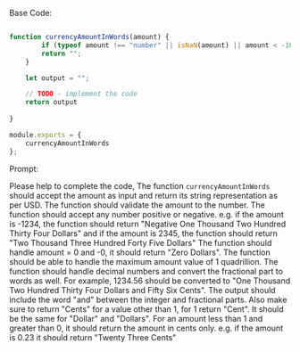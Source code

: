 Base Code:
```javascript

function currencyAmountInWords(amount) {
        if (typeof amount !== "number" || isNaN(amount) || amount < -1000000000000001 || amount > 1000000000000001) {
        return "";
    }

    let output = "";

    // TODO - implement the code
    return output
   
}

module.exports = {
    currencyAmountInWords
};
```

Prompt:

Please help to complete the code, 
The function `currencyAmountInWords` should accept the amount as input and return its string representation as per USD.
The function should validate the amount to the number. The function should accept any number positive or negative.
e.g. if the amount is -1234, the function should return "Negative One Thousand Two Hundred Thirty Four Dollars" and 
if the amount is 2345, the function should return "Two Thousand Three Hundred Forty Five Dollars"
The function should handle amount = 0 and -0, it should return "Zero Dollars".
The function should be able to handle the maximum amount value of 1 quadrillion.
The function should handle decimal numbers and convert the fractional part to words as well. For example, 1234.56 should be converted to "One Thousand Two Hundred Thirty Four Dollars and Fifty Six Cents".
The output should include the word "and" between the integer and fractional parts. Also make sure to return "Cents" for a value other than 1, for 1 return "Cent". It should be the same for "Dollar" and "Dollars".
For an amount less than 1 and greater than 0, it should return the amount in cents only. e.g. if the amount is 0.23 it should return "Twenty Three Cents"